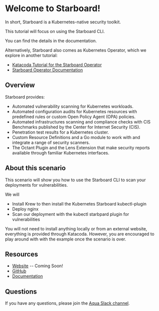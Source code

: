 # Welcome to Starboard!

In short, Starboard is a Kubernetes-native security toolkit.

This tutorial will focus on using the Starboard CLI.

You can find the details in the documentation.

Alternatively, Starboard also comes as Kubernetes Operator, which we explore in another tutorial:
* [Katacoda Tutorial for the Starboard Operator](https://github.com/aquasecurity/katacoda-scenarios/tree/main/Starboard/Starboard-operator) 
* [Starboard Operator Documentation](https://github.com/aquasecurity/starboard-operator)

## Overview

Starboard provides:

* Automated vulnerability scanning for Kubernetes workloads.
* Automated configuration audits for Kubernetes resources with predefined rules or custom Open Policy Agent (OPA) policies.
* Automated infrastructures scanning and compliance checks with CIS Benchmarks published by the Center for Internet Security (CIS).
* Penetration test results for a Kubernetes cluster.
* Custom Resource Definitions and a Go module to work with and integrate a range of security scanners.
* The Octant Plugin and the Lens Extension that make security reports available through familiar Kubernetes interfaces.


## About this scenario

This scenario will show you how to use the Starboard CLI to scan your deployments for vulnerabilities.

We will
* Install Krew to then install the Kubernetes Starboard kubectl-plugin
* Deploy nginx 
* Scan our deployment with the kubectl starbpard plugin for vulnerabilities

You will not need to install anything locally or from an external website, everything is provided through Katacoda. However, you are encouraged to play around with with the example once the scenario is over.

## Resources

* [Website]() -- Coming Soon!
* [GitHub](https://github.com/aquasecurity/starboard)
* [Documentation](https://aquasecurity.github.io/starboard/)

## Questions

If you have any questions, please join the [Aqua Slack channel](https://slack.aquasec.com/). 

